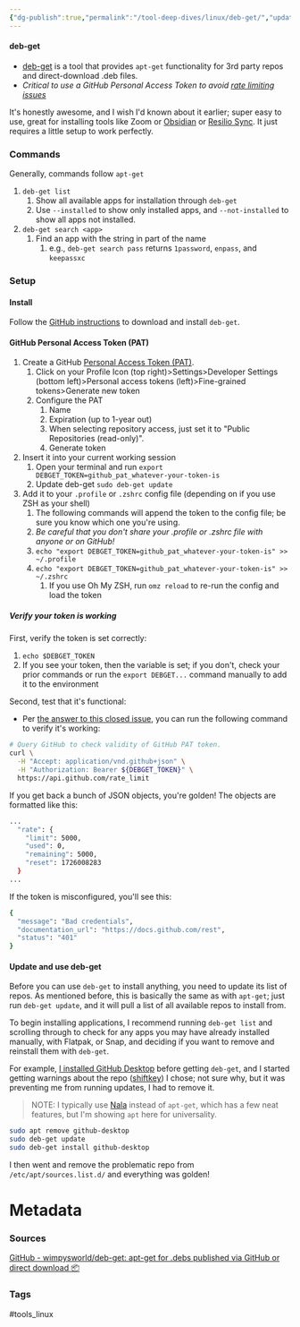 ```yaml
---
{"dg-publish":true,"permalink":"/tool-deep-dives/linux/deb-get/","updated":"2024-09-12T10:10:48.000-07:00"}
---
```


#### deb-get
- [deb-get](https://github.com/wimpysworld/deb-get) is a tool that provides `apt-get` functionality for 3rd party repos and direct-download .deb files.
- *Critical to use a GitHub Personal Access Token to avoid [rate limiting issues](https://github.com/wimpysworld/deb-get?tab=readme-ov-file#github-api-rate-limits)*

It's honestly awesome, and I wish I'd known about it earlier; super easy to use, great for installing tools like Zoom or [Obsidian](https://help.obsidian.md/Getting+started/Download+and+install+Obsidian) or [Resilio Sync](https://help.resilio.com/hc/en-us/articles/206178924-Installing-Sync-package-on-Linux). It just requires a little setup to work perfectly.

### Commands
Generally, commands follow `apt-get`
1. `deb-get list`
	1. Show all available apps for installation through `deb-get`
	2. Use `--installed` to show only installed apps, and `--not-installed` to show all apps not installed.
2. `deb-get search <app>`
	1. Find an app with the string in part of the name
		1. e.g., `deb-get search pass` returns `1password`, `enpass`, and `keepassxc`

### Setup
#### Install
Follow the [GitHub instructions](https://github.com/wimpysworld/deb-get?tab=readme-ov-file#install) to download and install `deb-get`.

#### GitHub Personal Access Token (PAT)
1. Create a GitHub [Personal Access Token (PAT)](https://docs.github.com/en/authentication/keeping-your-account-and-data-secure/creating-a-personal-access-token).
	1. Click on your Profile Icon (top right)>Settings>Developer Settings (bottom left)>Personal access tokens (left)>Fine-grained tokens>Generate new token
	2. Configure the PAT
		1. Name
		2. Expiration (up to 1-year out)
		3. When selecting repository access, just set it to "Public Repositories (read-only)".
		4. Generate token
2. Insert it into your current working session
	1. Open your terminal and run `export DEBGET_TOKEN=github_pat_whatever-your-token-is`
	2. Update deb-get `sudo deb-get update`
3. Add it to your `.profile` or `.zshrc` config file (depending on if you use ZSH as your shell)
	1. The following commands will append the token to the config file; be sure you know which one you're using. 
	2. *Be careful that you don't share your .profile or .zshrc file with anyone or on GitHub!*
	3. `echo "export DEBGET_TOKEN=github_pat_whatever-your-token-is" >> ~/.profile`
	4. `echo "export DEBGET_TOKEN=github_pat_whatever-your-token-is" >> ~/.zshrc`
		1. If you use Oh My ZSH, run `omz reload` to re-run the config and load the token

##### Verify your token is working
First, verify the token is set correctly:
1. `echo $DEBGET_TOKEN`
2. If you see your token, then the variable is set; if you don't, check your prior commands or run the `export DEBGET...` command manually to add it to the environment

Second, test that it's functional:
- Per [the answer to this closed issue](https://github.com/wimpysworld/deb-get/issues/660#issuecomment-1314562812), you can run the following command to verify it's working:

```bash
# Query GitHub to check validity of GitHub PAT token.
curl \
  -H "Accept: application/vnd.github+json" \
  -H "Authorization: Bearer ${DEBGET_TOKEN}" \
  https://api.github.com/rate_limit
```

If you get back a bunch of JSON objects, you're golden!
The objects are formatted like this:

```bash
...
  "rate": {
    "limit": 5000,
    "used": 0,
    "remaining": 5000,
    "reset": 1726008283
  }
...
```

If the token is misconfigured, you'll see this:
```bash
{
  "message": "Bad credentials",
  "documentation_url": "https://docs.github.com/rest",
  "status": "401"
}
```


#### Update and use deb-get
Before you can use `deb-get` to install anything, you need to update its list of repos. As mentioned before, this is basically the same as with `apt-get`; just run `deb-get update`, and it will pull a list of all available repos to install from.

To begin installing applications, I recommend running `deb-get list` and scrolling through to check for any apps you may have already installed manually, with Flatpak, or Snap, and deciding if you want to remove and reinstall them with `deb-get`.

For example, [I installed GitHub Desktop](https://github.com/shiftkey/desktop?tab=readme-ov-file#installation-via-package-manager) before getting `deb-get`, and I started getting warnings about the repo ([shiftkey](https://github.com/shiftkey)) I chose; not sure why, but it was preventing me from running updates, I had to remove it.

> NOTE: I typically use [Nala](https://github.com/volitank/nala) instead of `apt-get`, which has a few neat features, but I'm showing `apt` here for universality.

```bash
sudo apt remove github-desktop
sudo deb-get update
sudo deb-get install github-desktop
```

I then went and remove the problematic repo from `/etc/apt/sources.list.d/` and everything was golden!
# Metadata

### Sources
[GitHub - wimpysworld/deb-get: apt-get for .debs published via GitHub or direct download 📦](https://github.com/wimpysworld/deb-get)
### Tags
#tools_linux 